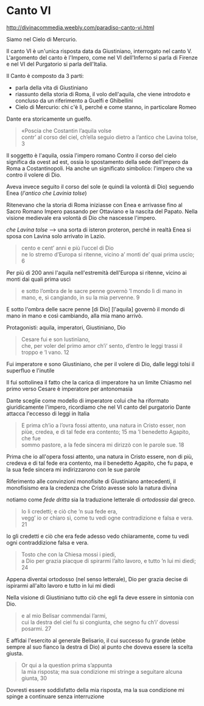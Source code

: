 # Canto VI
http://divinacommedia.weebly.com/paradiso-canto-vi.html

Siamo nel Cielo di Mercurio.

Il canto VI è un'unica risposta data da Giustiniano, interrogato nel canto V. L'argomento del canto è l'Impero, come nel VI dell'Inferno si parla di Firenze e nel VI del Purgatorio si parla dell'Italia.

Il Canto è composto da 3 parti:
- parla della vita di Giustiniano
- riassunto della storia di Roma, il volo dell'aquila, che viene introdoto e concluso da un riferimento a Guelfi e Ghibellini
- Cielo di Mercurio: chi c'è lì, perché e come stanno, in particolare Romeo

Dante era storicamente un guelfo.

> «Poscia che Costantin l’aquila volse		 
contr’ al corso del ciel, ch’ella seguio
dietro a l’antico che Lavina tolse,	3

Il soggetto è l'aquila, ossia l'impero romano
Contro il corso del cielo significa da ovest ad est, ossia lo spostamento della sede dell'impero da Roma a Costantinopoli.
Ha anche un significato simbolico: l'impero che va contro il volere di Dio.

Aveva invece seguito il corso del sole (e quindi la volontà di Dio) seguendo Enea (*l'antico che Lavinia tolse*)

Ritenevano che la storia di Roma iniziasse con Enea e arrivasse fino al Sacro Romano Impero passando per Ottaviano e la nascita del Papato.
Nella visione medievale era volontà di Dio che nascesse l'impero.

*che Lavina tolse* --> una sorta di isteron proteron, perché in realtà Enea si sposa con Lavina solo arrivato in Lazio.

> cento e cent’ anni e più l’uccel di Dio	
ne lo stremo d’Europa si ritenne,
vicino a’ monti de’ quai prima uscìo;	6

Per più di 200 anni l'aquila nell'estremità dell'Europa si ritenne, vicino ai monti dai quali prima uscì

> e sotto l’ombra de le sacre penne	
governò ’l mondo lì di mano in mano,
e, sì cangiando, in su la mia pervenne.	9

E sotto l'ombra delle sacre penne [di Dio] [l'aquila] governò il mondo di mano in mano e così cambiando, alla mia mano arrivò.

Protagonisti: aquila, imperatori, Giustiniano, Dio

> Cesare fui e son Iustinïano,		 
che, per voler del primo amor ch’i’ sento,
d’entro le leggi trassi il troppo e ’l vano.	12

Fui imperatore e sono Giustiniano, che per il volere di Dio, dalle leggi tolsi il superfluo e l'inutile

Il fui sottolinea il fatto che la carica di imperatore ha un limite
Chiasmo nel primo verso
Cesare è imperatore per antonomasia

Dante sceglie come modello di imperatore colui che ha riformato giuridicamente l'impero, ricordiamo che nel VI canto del purgatorio Dante attacca l'eccesso di leggi in Italia

> E prima ch’io a l’ovra fossi attento,	
una natura in Cristo esser, non piùe,
credea, e di tal fede era contento;	15
ma ’l benedetto Agapito, che fue	
sommo pastore, a la fede sincera
mi dirizzò con le parole sue.	18

Prima che io all'opera fossi attento, una natura in Cristo essere, non di più, credeva e di tal fede era contento, ma il benedetto Agapito, che fu papa, e la sua fede sincera mi indirizzarono con le sue parole

Riferimento alle convinzioni monofisite di Giustiniano antecedenti, il monofisismo era la credenza che Cristo avesse solo la natura divina

notiamo come *fede dritta* sia la traduzione letterale di *ortodossia* dal greco.

> Io li credetti; e ciò che ’n sua fede era,	
vegg’ io or chiaro sì, come tu vedi
ogne contradizione e falsa e vera.	21

Io gli credetti e ciò che era fede adesso vedo chiiaramente, come tu vedi ogni contraddizione falsa e vera.

> Tosto che con la Chiesa mossi i piedi,	
a Dio per grazia piacque di spirarmi
l’alto lavoro, e tutto ’n lui mi diedi;	24

Appena diventai ortodosso (nel senso letterale), Dio per grazia decise di ispirarmi all'alto lavoro e tutto in lui mi diedi

Nella visione di Giustiniano tutto ciò che egli fa deve essere in sintonia con Dio.

> e al mio Belisar commendai l’armi,	
cui la destra del ciel fu sì congiunta,
che segno fu ch’i’ dovessi posarmi.	27

E affidai l'esercito al generale Belisario, il cui successo fu grande (ebbe sempre al suo fianco la destra di Dio) al punto che doveva essere la scelta giusta.

> Or qui a la question prima s’appunta		 
la mia risposta; ma sua condizione
mi stringe a seguitare alcuna giunta,	30

Dovresti essere soddisfatto della mia risposta, ma la sua condizione mi spinge a continuare senza interruzione